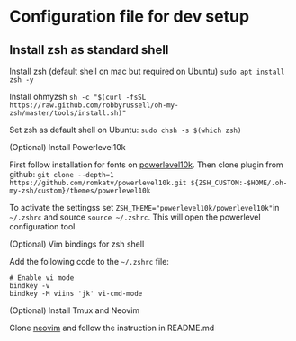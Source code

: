 # Configuration file for dev setup

## Install zsh as standard shell

Install zsh (default shell on mac but required on Ubuntu)
`sudo apt install zsh -y`

Install ohmyzsh
`sh -c "$(curl -fsSL https://raw.github.com/robbyrussell/oh-my-zsh/master/tools/install.sh)"`

Set zsh as default shell on Ubuntu: 
`sudo chsh -s $(which zsh)`

(Optional) Install Powerlevel10k

First follow installation for fonts on [powerlevel10k]("https://github.com/romkatv/powerlevel10k#meslo-nerd-font-patched-for-powerlevel10k"). 
Then clone plugin from github:
`git clone --depth=1 https://github.com/romkatv/powerlevel10k.git ${ZSH_CUSTOM:-$HOME/.oh-my-zsh/custom}/themes/powerlevel10k`

To activate the settingss set `ZSH_THEME="powerlevel10k/powerlevel10k"`in `~/.zshrc` and source `source ~/.zshrc`. This will open the powerlevel configuration tool.

(Optional) Vim bindings for zsh shell

Add the following code to the `~/.zshrc` file:
```
# Enable vi mode
bindkey -v
bindkey -M viins 'jk' vi-cmd-mode
```

(Optional) Install Tmux and Neovim 

Clone [neovim]("https://github.com/mayrurs/neovim-lua") and follow the 
instruction in README.md
